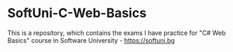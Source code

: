 # SoftUni-C-Web-Basics

This is a repository, which contains the exams I have practice for "C# Web Basics" course in Software University - https://softuni.bg
